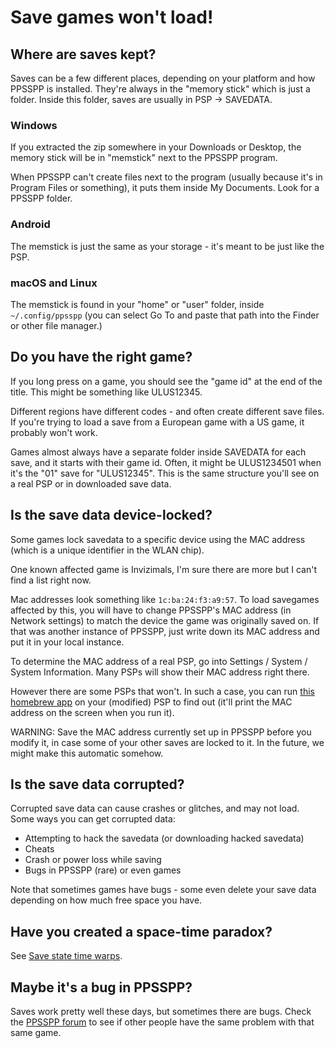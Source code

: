 # Save games won't load!

## Where are saves kept?

Saves can be a few different places, depending on your platform and how PPSSPP is installed.  They're always in the "memory stick" which is just a folder.  Inside this folder, saves are usually in PSP -> SAVEDATA.

### Windows

If you extracted the zip somewhere in your Downloads or Desktop, the memory stick will be in "memstick" next to the PPSSPP program.

When PPSSPP can't create files next to the program (usually because it's in Program Files or something), it puts them inside My Documents.  Look for a PPSSPP folder.

### Android

The memstick is just the same as your storage - it's meant to be just like the PSP.

### macOS and Linux

The memstick is found in your "home" or "user" folder, inside `~/.config/ppsspp` (you can select Go To and paste that path into the Finder or other file manager.)

## Do you have the right game?

If you long press on a game, you should see the "game id" at the end of the title.  This might be something like ULUS12345.

Different regions have different codes - and often create different save files.  If you're trying to load a save from a European game with a US game, it probably won't work.

Games almost always have a separate folder inside SAVEDATA for each save, and it starts with their game id.  Often, it might be ULUS1234501 when it's the "01" save for "ULUS12345".  This is the same structure you'll see on a real PSP or in downloaded save data.

## Is the save data device-locked?

Some games lock savedata to a specific device using the MAC address (which is a unique identifier in the WLAN chip).

One known affected game is Invizimals, I'm sure there are more but I can't find a list right now.

Mac addresses look something like `1c:ba:24:f3:a9:57`. To load savegames affected by this, you will have to change PPSSPP's MAC address (in Network settings) to match the device the game was originally saved on. If that was another instance of PPSSPP, just write down its MAC address and put it in your local instance.

To determine the MAC address of a real PSP, go into Settings / System / System Information. Many PSPs will show their MAC address right there.

However there are some PSPs that won't. In such a case, you can run [this homebrew app](/unofficial/wlansample.zip) on your (modified) PSP to find out (it'll print the MAC address on the screen when you run it).

WARNING: Save the MAC address currently set up in PPSSPP before you modify it, in case some of your other saves are locked to it. In the future, we might make this automatic somehow.

## Is the save data corrupted?

Corrupted save data can cause crashes or glitches, and may not load.  Some ways you can get corrupted data:

* Attempting to hack the savedata (or downloading hacked savedata)
* Cheats
* Crash or power loss while saving
* Bugs in PPSSPP (rare) or even games

Note that sometimes games have bugs - some even delete your save data depending on how much free space you have.

## Have you created a space-time paradox?

See [Save state time warps](/docs/troubleshooting/save-state-time-warps).

## Maybe it's a bug in PPSSPP?

Saves work pretty well these days, but sometimes there are bugs.  Check the [PPSSPP forum](https://forums.ppsspp.org/) to see if other people have the same problem with that same game.